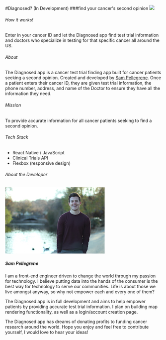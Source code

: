 #Diagnosed? (In Development)
###find your cancer's second opinion
![](cancergif.gif)

###### How it works!
Enter in your cancer ID and let the Diagnosed app find test trial information and doctors who specialize in testing for that specific cancer all around the US.

###### About
The Diagnosed app is a cancer test trial finding app built for cancer patients seeking a second opinion. Created and developed by [Sam Pellegrene](http://sammypelly.com/). Once a patient enters their cancer ID, they are given test trial information, the phone number, address, and name of the Doctor to ensure they have all the information they need.

###### Mission
To provide accurate information for all cancer patients seeking to find a second opinion.

###### Tech Stack

* React Native / JavaScript
* Clinical Trials API
* Flexbox (responsive design)


###### About the Developer
![](personal.JPG)

##### Sam Pellegrene

I am a front-end engineer driven to change the world through my passion for technology. I believe putting data into the hands of the consumer is the best way for technology to serve our communities. Life is about those we live amongst anyway, so why not empower each and every one of them?

The Diagnosed app is in full development and aims to help empower patients by providing accurate test trial information. I plan on building map rendering functionality, as well as a login/account creation page.

The Diagnosed app has dreams of donating profits to funding cancer research around the world. Hope you enjoy and feel free to contribute yourself, I would love to hear your ideas!
